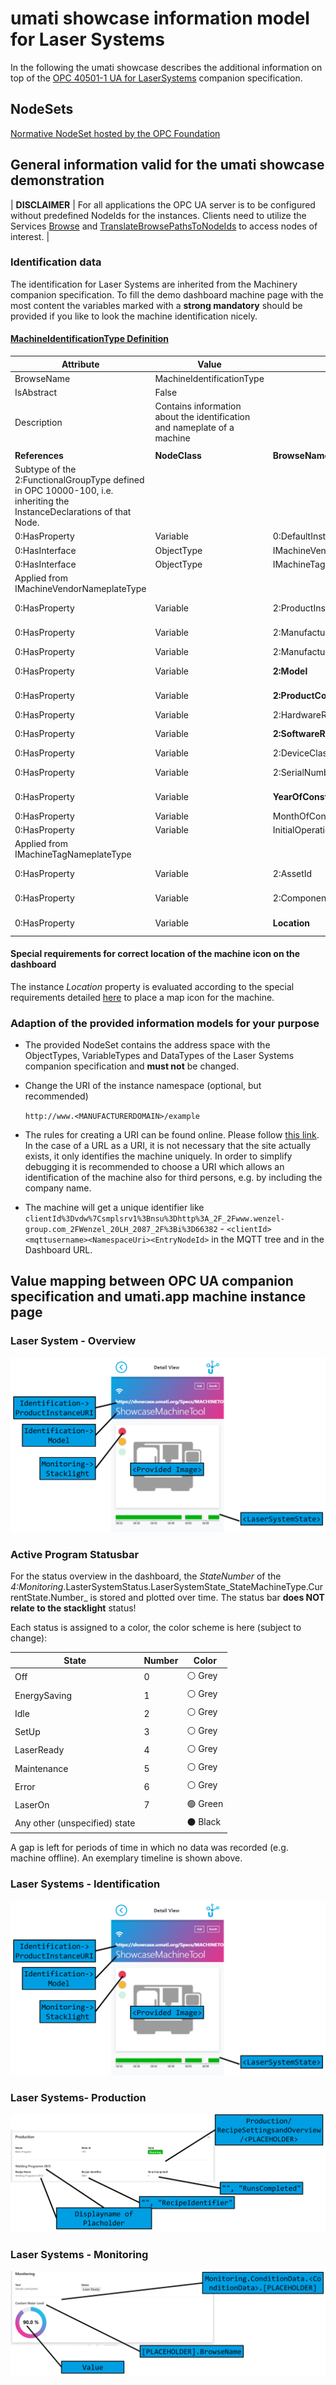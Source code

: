 # umati showcase information model for Laser Systems

In the following the umati showcase describes the additional information on top of the [OPC 40501-1 UA for LaserSystems](https://reference.opcfoundation.org/LaserSystems/v100/docs/) companion specification.

## NodeSets

[Normative NodeSet hosted by the OPC Foundation](https://github.com/OPCFoundation/UA-Nodeset/tree/latest/LaserSystems)

## General information valid for the umati showcase demonstration

| **DISCLAIMER** | For all applications the OPC UA server is to be configured without predefined NodeIds for the instances. Clients need to utilize the Services [Browse](https://reference.opcfoundation.org/Core/docs/Part4/5.8.2/) and [TranslateBrowsePathsToNodeIds](https://reference.opcfoundation.org/Core/docs/Part4/5.8.4/) to access nodes of interest. |

### Identification data

The identification for Laser Systems are inherited from the Machinery companion specification.
To fill the demo dashboard machine page with the most content the variables marked with a **strong mandatory** should be provided if you like to look the machine identification nicely.

#### [**MachineIdentificationType Definition**](https://reference.opcfoundation.org/Machinery/docs/8.6/)

| **Attribute** | **Value** |     |     |     |     |
| --- | --- | --- | --- | --- | --- |
| BrowseName | MachineIdentificationType | | | | |
| IsAbstract | False | | | | |
| Description | Contains information about the identification and nameplate of a machine | | | | |
|     |     |     |     |     |     |
| **References** | **NodeClass** | **BrowseName** | **DataType** | **TypeDefinition** | **Other** |
| Subtype of the 2:FunctionalGroupType defined in OPC 10000-100, i.e. inheriting the InstanceDeclarations of that Node. | | | | | |
| 0:HasProperty | Variable | 0:DefaultInstanceBrowseName | 0:QualifiedName | 0:PropertyType |     |
| 0:HasInterface | ObjectType | IMachineVendorNameplateType | | | |
| 0:HasInterface | ObjectType | IMachineTagNameplateType | | | |
| Applied from IMachineVendorNameplateType |     |     |     |     |     |
| 0:HasProperty | Variable | 2:ProductInstanceUri | 0:String | 0:PropertyType | M, RO |
| 0:HasProperty | Variable | 2:Manufacturer | 0:LocalizedText | 0:PropertyType | M, RO |
| 0:HasProperty | Variable | 2:ManufacturerUri | 0:String | 0:PropertyType | O, RO |
| 0:HasProperty | Variable | **2:Model** | 0:LocalizedText | 0:PropertyType | **M**, RO |
| 0:HasProperty | Variable | **2:ProductCode** | 0:String | 0:PropertyType | **M**, RO |
| 0:HasProperty | Variable | 2:HardwareRevision | 0:String | 0:PropertyType | O, RO |
| 0:HasProperty | Variable | **2:SoftwareRevision** | 0:String | 0:PropertyType | **M**, RO |
| 0:HasProperty | Variable | 2:DeviceClass | 0:String | 0:PropertyType | O, RO |
| 0:HasProperty | Variable | 2:SerialNumber | 0:String | 0:PropertyType | M, RO |
| 0:HasProperty | Variable | **YearOfConstruction** | UInt16 | 0:PropertyType | **M**, RO |
| 0:HasProperty | Variable | MonthOfConstruction | Byte | 0:PropertyType | O, RO |
| 0:HasProperty | Variable | InitialOperationDate | DateTime | 0:PropertyType | O, RO |
| Applied from IMachineTagNameplateType |     |     |     |     |     |
| 0:HasProperty | Variable | 2:AssetId | 0:String | 0:PropertyType | O, RW |
| 0:HasProperty | Variable | 2:ComponentName | 0:LocalizedText | 0:PropertyType | O, RW |
| 0:HasProperty | Variable | **Location** | 0:String | 0:PropertyType | **M**, RW |

#### Special requirements for correct location of the machine icon on the dashboard

The instance _Location_ property is evaluated according to the special requirements detailed [here](../Dashboard.md#location-of-fair-machine-and-software-icons-on-the-dashboard) to place a map icon for the machine.

### Adaption of the provided information models for your purpose

- The provided NodeSet contains the address space with the ObjectTypes, VariableTypes and DataTypes of the Laser Systems companion specification and **must not** be changed.
- Change the URI of the instance namespace (optional, but recommended)

  `http://www.<MANUFACTURERDOMAIN>/example`

- The rules for creating a URI can be found online. Please follow [this link](https://en.wikipedia.org/wiki/Uniform_Resource_Identifier).
In the case of a URL as a URI, it is not necessary that the site actually exists, it only identifies the machine uniquely.
In order to simplify debugging it is recommended to choose a URI which allows an identification of the machine also for third persons, e.g. by including the company name.

- The machine will get a unique identifier like `clientId%3Dvdw%7Csmplsrv1%3Bnsu%3Dhttp%3A_2F_2Fwww.wenzel-group.com_2FWenzel_20LH_2087_2F%3Bi%3D66382` -  `<clientId><mqttusername><NamespaceUri><EntryNodeId>` in the MQTT tree and in the Dashboard URL.

## Value mapping between OPC UA companion specification and umati.app machine instance page

### Laser System - Overview

![Overview](../img/Laser/Overview.png "Laser System Overview")

### Active Program Statusbar

For the status overview in the dashboard, the _StateNumber_ of the _4:Monitoring_.LasterSystemStatus.LaserSystemState_StateMachineType.CurrentState.Number_ is stored and plotted over time. The status bar **does NOT relate to the stacklight** status!

Each status is assigned to a color, the color scheme is here (subject to change):

| State |Number | Color |
| --- | --- | --- |
| Off | 0 | &#9898; Grey |
| EnergySaving | 1 | &#9898; Grey |
| Idle | 2 | &#9898; Grey |
| SetUp | 3 | &#9898; Grey |
| LaserReady | 4 | &#9898; Grey |
| Maintenance | 5 | &#9898; Grey |
| Error | 6 | &#9898; Grey |
| LaserOn | 7 | &#128994; Green |
| Any other (unspecified) state |   | &#9899; Black |

A gap is left for periods of time in which no data was recorded (e.g. machine offline). An exemplary timeline is shown above.

### Laser Systems - Identification

![Identification](../img/Laser/Overview.png "Identification")

### Laser Systems- Production

![Production](../img/Laser/Production.png "Production")

### Laser Systems - Monitoring

![Monitoring](../img/Laser/Monitoring.png "Monitoring")
